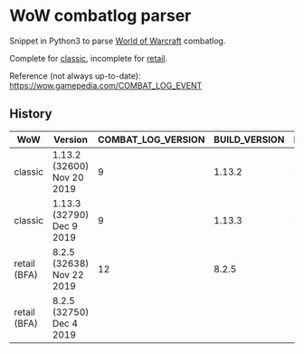 # WoW combatlog parser

Snippet in Python3 to parse [World of Warcraft](http://worldofwarcraft.com) combatlog.

Complete for [classic](https://worldofwarcraft.com/fr-fr/wowclassic), incomplete for [retail](https://worldofwarcraft.com/battle-for-azeroth).

Reference (not always up-to-date): https://wow.gamepedia.com/COMBAT_LOG_EVENT

## History

| WoW           | Version                    | COMBAT_LOG_VERSION | BUILD_VERSION | PROJECT_ID | 
| ------------- | -------------------------- | ------------------ | ------------- | ---------- | 
| classic       | 1.13.2 (32600) Nov 20 2019 |  9 | 1.13.2 | 2 | 
| classic       | 1.13.3 (32790) Dec  9 2019 |  9 | 1.13.3 | 2 | 
| retail (BFA)  |  8.2.5 (32638) Nov 22 2019 | 12 |  8.2.5 | 1 |
| retail (BFA)  |  8.2.5 (32750) Dec  4 2019 |    |        |   |

